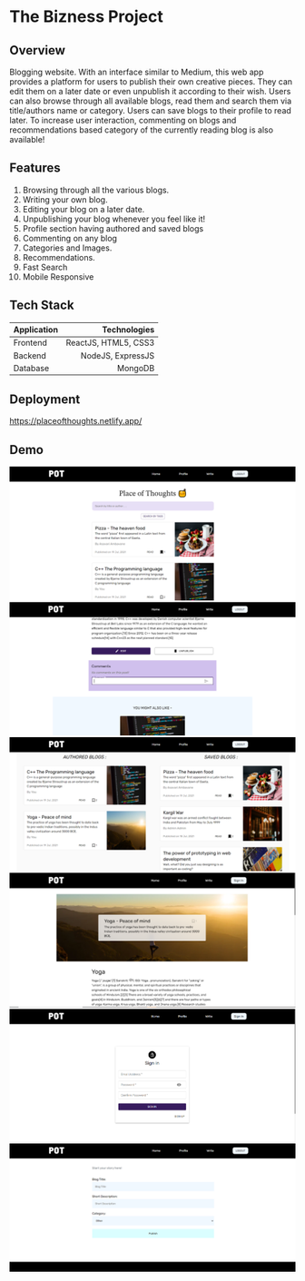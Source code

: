  # The Bizness Project

## Overview
Blogging website. With an interface similar to Medium, this web app provides a platform for users to publish their own creative pieces. They can edit them on a later date or even unpublish it according to their wish. Users can also browse through all available blogs, read them and search them via title/authors name or category. Users can save blogs to their profile to read later. To increase user interaction, commenting on blogs and recommendations based category of the currently reading blog is also available!

## Features
1. Browsing through all the various blogs.
2. Writing your own blog.
3. Editing your blog on a later date.
4. Unpublishing your blog whenever you feel like it!
5. Profile section having authored and saved blogs
6. Commenting on any blog
7. Categories and Images.
8. Recommendations.
9. Fast Search
10. Mobile Responsive

## Tech Stack
| Application | Technologies |
| :------------ |-------------:|
| Frontend  | ReactJS, HTML5, CSS3 |
| Backend | NodeJS, ExpressJS |
| Database | MongoDB |


## Deployment
https://placeofthoughts.netlify.app/

## Demo
![Image1](https://github.com/AsavariA/place-of-thoughts/blob/master/demos/image1.PNG)
![Image2](https://github.com/AsavariA/place-of-thoughts/blob/master/demos/image2.PNG)
![Image3](https://github.com/AsavariA/place-of-thoughts/blob/master/demos/image3.PNG)
![Image4](https://github.com/AsavariA/place-of-thoughts/blob/master/demos/image4.PNG)
![Image5](https://github.com/AsavariA/place-of-thoughts/blob/master/demos/image5.PNG)
![Image5](https://github.com/AsavariA/place-of-thoughts/blob/master/demos/image6.PNG)
